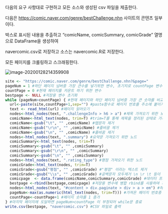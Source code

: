 다음의 요구 사항대로 구현하고 모든 소스와 생성된 csv 파일을 제출한다.

다음은 https://comic.naver.com/genre/bestChallenge.nhn 사이트의 콘텐츠 일부이다.

박스로 표시된 내용을 추출하고 “comicName,  comicSummary, comicGrade” 열명으로 DataFrame을 생성하여

navercomic.csv로 저장하고 소스는 navercomic.R로 저장한다. 

모든 페이지를 크롤링하고 스크래핑한다.





![image-20200128214359908](F:\code\R\study\practice\images\image-20200128214359908.png)

```R
site <- "https://comic.naver.com/genre/bestChallenge.nhn?&page="
pageNum = 1 #하단 페이지 넘버중 가장 큰수를 넣기위한 변수, 초기치로 countPage 변수 보다 크게 잡아야 while 구문이 돌아감
countPage = 0 #현재 페이지를 카운트 하기 위한 변수
bestpage <- NULL #저장용 변수 초기화
while (pageNum>countPage) { #현재 페이지와 하단 페이지 넘버중 가장 큰 숫자를 비교
  url<-paste(site,countPage+1,sep="") #paste함수로 페이지 번호를 주소에 붙이기, 1페이지 부터 시작하므로 +1을 사용하여 주소 완성
  text <- read_html(url) #페이지 읽어오기
  nodes<-html_nodes(text, ".challengeInfo > h6 > a") #제목 가져오기 위한 노드
  comicName<-html_text(nodes, trim=T) #trim=T를 통해 제목을 정리된 상태로 가져옴
  comicName<-gsub("\t", "" ,comicName) #탭문자 제거
  comicName<-gsub("\r\n", "" ,comicName) #줄바꿈 제거
  comicName<-gsub("\n", "" ,comicName) #줄바꿈 제거
  nodes<-html_nodes(text, ".summary") #요약문 가져오기 위한 노드
  comicSummary<-html_text(nodes, trim=T)
  comicSummary<-gsub("\t", "" ,comicSummary)
  comicSummary<-gsub("\r\n", "" ,comicSummary)
  comicSummary<-gsub("\n", "" ,comicSummary)
  nodes<-html_nodes(text, ".rating_type") #평점 가져오기 위한 노드
  comicGrade<-html_text(nodes, trim=T)
  comicGrade<-gsub("평점", "" ,comicGrade) #"평점" 이라는 텍스트 제거
  comicGrade<-gsub("\\s", "" ,comicGrade) #공백문자 모두제거 \n \r \t 등이 모두 제거됨
  comicpage  <- data.frame(comicName,comicSummary,comicGrade) #데이터 프레임 생성
  bestpage <-rbind(bestpage,comicpage) #저장용 변수에 병합 rbind를 사용하여 기존 데이터 아래 쪽에 새로운 다수의 행을 추가
  nodes<-html_nodes(text, "#content > div.paginate > div > a > em") #하단의 페이지 번호를 모두 가져옴
  pageNum<-max(as.numeric(html_text(nodes, trim=T))) #가져온 페이지 번호중 가장 큰 값을 pageNum에 넣음
  countPage<-countPage+1 #페이지 숫자를 1 증가
} #마지막 페이지에 도달하면 pageNum>countPage 이 부정되어 while문 종료
write.csv(bestpage, "navercomic.csv") #CSV 파일로 출력
```

